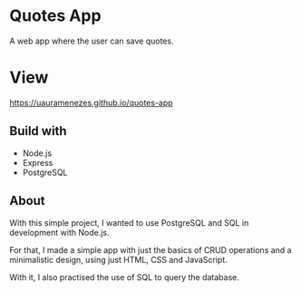 # Quotes App
A web app where the user can save quotes.

# View
https://uauramenezes.github.io/quotes-app

## Build with
* Node.js
* Express
* PostgreSQL

## About
With this simple project, I wanted to use PostgreSQL and SQL in development with Node.js.

For that, I made a simple app with just the basics of CRUD operations and a minimalistic design, using just HTML, CSS and JavaScript.

With it, I also practised the use of SQL to query the database.

